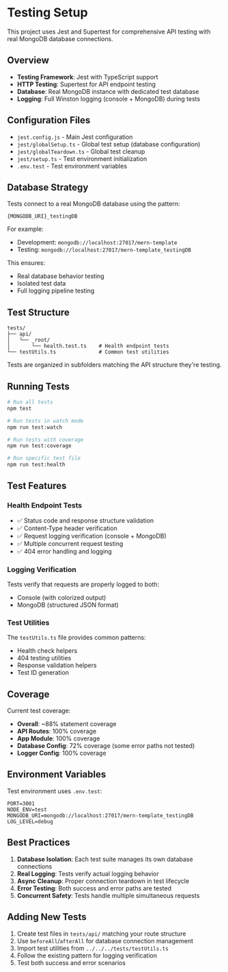 # Testing Setup

This project uses Jest and Supertest for comprehensive API testing with real MongoDB database connections.

## Overview

- **Testing Framework**: Jest with TypeScript support
- **HTTP Testing**: Supertest for API endpoint testing
- **Database**: Real MongoDB instance with dedicated test database
- **Logging**: Full Winston logging (console + MongoDB) during tests

## Configuration Files

- `jest.config.js` - Main Jest configuration
- `jest/globalSetup.ts` - Global test setup (database configuration)
- `jest/globalTeardown.ts` - Global test cleanup
- `jest/setup.ts` - Test environment initialization
- `.env.test` - Test environment variables

## Database Strategy

Tests connect to a real MongoDB database using the pattern:

```
{MONGODB_URI}_testingDB
```

For example:

- Development: `mongodb://localhost:27017/mern-template`
- Testing: `mongodb://localhost:27017/mern-template_testingDB`

This ensures:

- Real database behavior testing
- Isolated test data
- Full logging pipeline testing

## Test Structure

```
tests/
├── api/
│   └── _root/
│       └── health.test.ts    # Health endpoint tests
└── testUtils.ts              # Common test utilities
```

Tests are organized in subfolders matching the API structure they're testing.

## Running Tests

```bash
# Run all tests
npm test

# Run tests in watch mode
npm run test:watch

# Run tests with coverage
npm run test:coverage

# Run specific test file
npm run test:health
```

## Test Features

### Health Endpoint Tests

- ✅ Status code and response structure validation
- ✅ Content-Type header verification
- ✅ Request logging verification (console + MongoDB)
- ✅ Multiple concurrent request testing
- ✅ 404 error handling and logging

### Logging Verification

Tests verify that requests are properly logged to both:

- Console (with colorized output)
- MongoDB (structured JSON format)

### Test Utilities

The `testUtils.ts` file provides common patterns:

- Health check helpers
- 404 testing utilities
- Response validation helpers
- Test ID generation

## Coverage

Current test coverage:

- **Overall**: ~88% statement coverage
- **API Routes**: 100% coverage
- **App Module**: 100% coverage
- **Database Config**: 72% coverage (some error paths not tested)
- **Logger Config**: 100% coverage

## Environment Variables

Test environment uses `.env.test`:

```env
PORT=3001
NODE_ENV=test
MONGODB_URI=mongodb://localhost:27017/mern-template_testingDB
LOG_LEVEL=debug
```

## Best Practices

1. **Database Isolation**: Each test suite manages its own database connections
2. **Real Logging**: Tests verify actual logging behavior
3. **Async Cleanup**: Proper connection teardown in test lifecycle
4. **Error Testing**: Both success and error paths are tested
5. **Concurrent Safety**: Tests handle multiple simultaneous requests

## Adding New Tests

1. Create test files in `tests/api/` matching your route structure
2. Use `beforeAll`/`afterAll` for database connection management
3. Import test utilities from `../../../tests/testUtils.ts`
4. Follow the existing pattern for logging verification
5. Test both success and error scenarios

